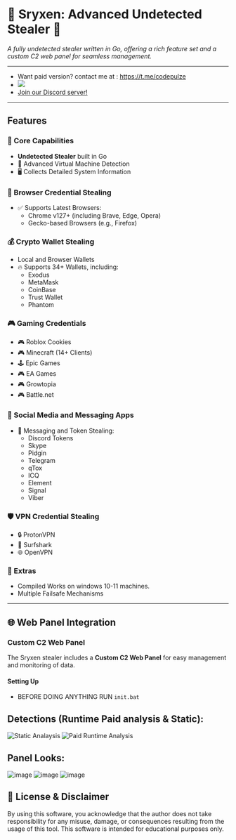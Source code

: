 # 🔮 Sryxen: Advanced Undetected Stealer 🔮

_A fully undetected stealer written in Go, offering a rich feature set and a custom C2 web panel for seamless management._

---
- Want paid version? contact me at : https://t.me/codepulze
- <a href="https://t.me/+TRYMuOVDiWA4MjM0"><img src="https://img.shields.io/badge/Join%20my%20Telegram%20group-2CA5E0?style=for-the-badge&logo=telegram&labelColor=db44ad&color=5e2775"></a>
- [Join our Discord server!](https://discord.gg/NRTdwYUtdQ)

---

## Features

### 🥇 Core Capabilities
- **Undetected Stealer** built in Go
- 🛜 Advanced Virtual Machine Detection
- 🖥️ Collects Detailed System Information

### 🚀 Browser Credential Stealing
- ✅ Supports Latest Browsers:
  - Chrome v127+ (including Brave, Edge, Opera)
  - Gecko-based Browsers (e.g., Firefox)

### 💰 Crypto Wallet Stealing
- Local and Browser Wallets
- 🔥 Supports 34+ Wallets, including:
  - Exodus
  - MetaMask
  - CoinBase
  - Trust Wallet
  - Phantom

### 🎮 Gaming Credentials
- 🎮 Roblox Cookies
- 🎮 Minecraft (14+ Clients)
- 🕹 Epic Games
- 🎮 EA Games
- 🎮 Growtopia
- 🎮 Battle.net

### 💬 Social Media and Messaging Apps
- 💬 Messaging and Token Stealing:
  - Discord Tokens
  - Skype
  - Pidgin
  - Telegram
  - qTox
  - ICQ
  - Element
  - Signal
  - Viber

### 🛡 VPN Credential Stealing
- 🔒 ProtonVPN
- 🌊 Surfshark
- 🌐 OpenVPN

### 🐀 Extras
- Compiled Works on windows 10-11 machines.
- Multiple Failsafe Mechanisms

---

## 🌐 Web Panel Integration

### Custom C2 Web Panel
The Sryxen stealer includes a **Custom C2 Web Panel** for easy management and monitoring of data.

#### Setting Up
- BEFORE DOING ANYTHING RUN ```init.bat```


## Detections (Runtime Paid analysis & Static):
![Static Analaysis](https://github.com/user-attachments/assets/b089cb06-2883-4c45-9e4a-e7f0d4222a2c)
![Paid Runtime Analysis](https://github.com/user-attachments/assets/7bd99777-b6cf-4afd-903f-5f2ef7602b64)


## Panel Looks:
![image](https://github.com/user-attachments/assets/14b5aeba-6866-42a6-a0dd-f61b27a649d2)
![image](https://github.com/user-attachments/assets/18ba1dfa-527b-4c44-896b-3ab0b8405f46)
![image](https://github.com/user-attachments/assets/db438c7b-c842-4686-a5f2-4ba9a0a1bab4)

## 📜 License & Disclaimer
By using this software, you acknowledge that the author does not take responsibility for any misuse, damage, or consequences resulting from the usage of this tool. This software is intended for educational purposes only.


   
